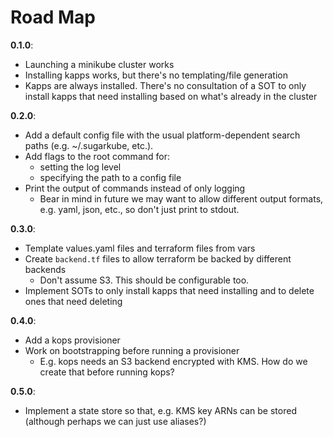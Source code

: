 # Road Map
**0.1.0**:
* Launching a minikube cluster works
* Installing kapps works, but there's no templating/file generation
* Kapps are always installed. There's no consultation of a SOT to only install
  kapps that need installing based on what's already in the cluster

**0.2.0**:
* Add a default config file with the usual platform-dependent search paths
  (e.g. ~/.sugarkube, etc.).
* Add flags to the root command for:
  * setting the log level
  * specifying the path to a config file 
* Print the output of commands instead of only logging
  * Bear in mind in future we may want to allow different output formats, e.g. 
  yaml, json, etc., so don't just print to stdout.

**0.3.0**:
* Template values.yaml files and terraform files from vars
* Create `backend.tf` files to allow terraform be backed by different backends
  * Don't assume S3. This should be configurable too.
* Implement SOTs to only install kapps that need installing and to delete ones
  that need deleting

**0.4.0**:
* Add a kops provisioner
* Work on bootstrapping before running a provisioner
  * E.g. kops needs an S3 backend encrypted with KMS. How do we create that 
  before running kops?

**0.5.0**:
* Implement a state store so that, e.g. KMS key ARNs can be stored (although 
  perhaps we can just use aliases?)
